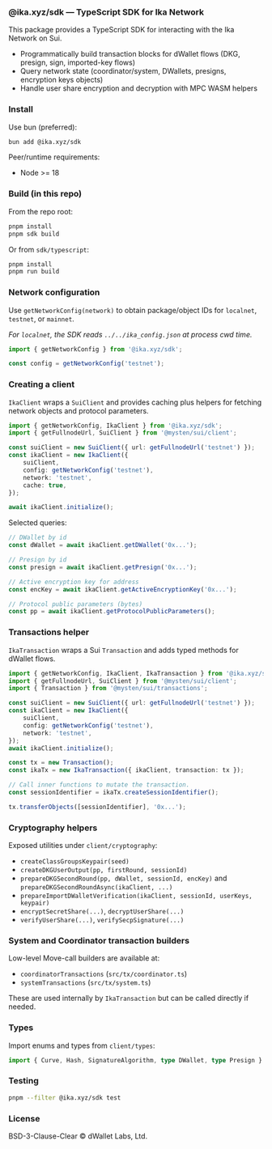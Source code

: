 ### @ika.xyz/sdk — TypeScript SDK for Ika Network

This package provides a TypeScript SDK for interacting with the Ika Network on Sui.

- Programmatically build transaction blocks for dWallet flows (DKG, presign, sign, imported-key
  flows)
- Query network state (coordinator/system, DWallets, presigns, encryption keys objects)
- Handle user share encryption and decryption with MPC WASM helpers

### Install

Use bun (preferred):

```bash
bun add @ika.xyz/sdk
```

Peer/runtime requirements:

- Node >= 18

### Build (in this repo)

From the repo root:

```bash
pnpm install
pnpm sdk build
```

Or from `sdk/typescript`:

```bash
pnpm install
pnpm run build
```

### Network configuration

Use `getNetworkConfig(network)` to obtain package/object IDs for `localnet`, `testnet`, or
`mainnet`.

_For `localnet`, the SDK reads `../../ika_config.json` at process cwd time._

```ts
import { getNetworkConfig } from '@ika.xyz/sdk';

const config = getNetworkConfig('testnet');
```

### Creating a client

`IkaClient` wraps a `SuiClient` and provides caching plus helpers for fetching network objects and
protocol parameters.

```ts
import { getNetworkConfig, IkaClient } from '@ika.xyz/sdk';
import { getFullnodeUrl, SuiClient } from '@mysten/sui/client';

const suiClient = new SuiClient({ url: getFullnodeUrl('testnet') });
const ikaClient = new IkaClient({
	suiClient,
	config: getNetworkConfig('testnet'),
	network: 'testnet',
	cache: true,
});

await ikaClient.initialize();
```

Selected queries:

```ts
// DWallet by id
const dWallet = await ikaClient.getDWallet('0x...');

// Presign by id
const presign = await ikaClient.getPresign('0x...');

// Active encryption key for address
const encKey = await ikaClient.getActiveEncryptionKey('0x...');

// Protocol public parameters (bytes)
const pp = await ikaClient.getProtocolPublicParameters();
```

### Transactions helper

`IkaTransaction` wraps a Sui `Transaction` and adds typed methods for dWallet flows.

```ts
import { getNetworkConfig, IkaClient, IkaTransaction } from '@ika.xyz/sdk';
import { getFullnodeUrl, SuiClient } from '@mysten/sui/client';
import { Transaction } from '@mysten/sui/transactions';

const suiClient = new SuiClient({ url: getFullnodeUrl('testnet') });
const ikaClient = new IkaClient({
	suiClient,
	config: getNetworkConfig('testnet'),
	network: 'testnet',
});
await ikaClient.initialize();

const tx = new Transaction();
const ikaTx = new IkaTransaction({ ikaClient, transaction: tx });

// Call inner functions to mutate the transaction.
const sessionIdentifier = ikaTx.createSessionIdentifier();

tx.transferObjects([sessionIdentifier], '0x...');
```

### Cryptography helpers

Exposed utilities under `client/cryptography`:

- `createClassGroupsKeypair(seed)`
- `createDKGUserOutput(pp, firstRound, sessionId)`
- `prepareDKGSecondRound(pp, dWallet, sessionId, encKey)` and
  `prepareDKGSecondRoundAsync(ikaClient, ...)`
- `prepareImportDWalletVerification(ikaClient, sessionId, userKeys, keypair)`
- `encryptSecretShare(...)`, `decryptUserShare(...)`
- `verifyUserShare(...)`, `verifySecpSignature(...)`

### System and Coordinator transaction builders

Low-level Move-call builders are available at:

- `coordinatorTransactions` (`src/tx/coordinator.ts`)
- `systemTransactions` (`src/tx/system.ts`)

These are used internally by `IkaTransaction` but can be called directly if needed.

### Types

Import enums and types from `client/types`:

```ts
import { Curve, Hash, SignatureAlgorithm, type DWallet, type Presign } from '@ika.xyz/sdk';
```

### Testing

```bash
pnpm --filter @ika.xyz/sdk test
```

### License

BSD-3-Clause-Clear © dWallet Labs, Ltd.
